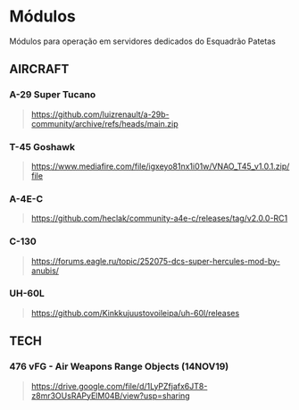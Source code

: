 # Módulos
Módulos para operação em servidores dedicados do Esquadrão Patetas

## AIRCRAFT

### A-29 Super Tucano
> https://github.com/luizrenault/a-29b-community/archive/refs/heads/main.zip

### T-45 Goshawk
> https://www.mediafire.com/file/igxeyo81nx1i01w/VNAO_T45_v1.0.1.zip/file

### A-4E-C
> https://github.com/heclak/community-a4e-c/releases/tag/v2.0.0-RC1

### C-130
> https://forums.eagle.ru/topic/252075-dcs-super-hercules-mod-by-anubis/

### UH-60L
> https://github.com/Kinkkujuustovoileipa/uh-60l/releases



## TECH

### 476 vFG - Air Weapons Range Objects (14NOV19)
> https://drive.google.com/file/d/1LyPZfjafx6JT8-z8mr3OUsRAPyElM04B/view?usp=sharing
